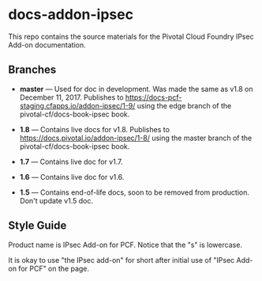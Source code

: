 # docs-addon-ipsec

This repo contains the source materials for the Pivotal Cloud Foundry IPsec Add-on documentation.

## Branches 

* **master** — Used for doc in development. Was made the same as v1.8 on December 11, 2017.
               Publishes to https://docs-pcf-staging.cfapps.io/addon-ipsec/1-9/ using the 
               edge branch of the pivotal-cf/docs-book-ipsec book.
               
* **1.8** — Contains live docs for v1.8. Publishes to https://docs.pivotal.io/addon-ipsec/1-8/ using the 
               master branch of the pivotal-cf/docs-book-ipsec book.

* **1.7** — Contains live doc for v1.7.

* **1.6** — Contains live doc for v1.6.

* **1.5** — Contains end-of-life docs, soon to be removed from production.
            Don't update v1.5 doc. 

## Style Guide

Product name is IPsec Add-on for PCF. Notice that the "s" is lowercase.

It is okay to use "the IPsec add-on" for short after initial use of "IPsec Add-on for PCF" on the page.
